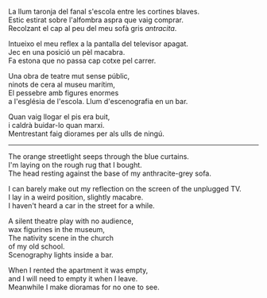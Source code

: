 La llum taronja del fanal s'escola entre les cortines blaves.  
Estic estirat sobre l'alfombra aspra que vaig comprar.  
Recolzant el cap al peu del meu sofà gris *antracita*.  
  
Intueixo el meu reflex a la pantalla del televisor apagat.  
Jec en una posició un pèl macabra.  
Fa estona que no passa cap cotxe pel carrer.  
  
Una obra de teatre mut sense públic,  
ninots de cera al museu marítim,  
El pessebre amb figures enormes  
a l'església de l'escola.
Llum d'escenografia en un bar.
  
Quan vaig llogar el pis era buit,  
i caldrà buidar-lo quan marxi.  
Mentrestant faig diorames per als ulls de ningú.  
  
---  
The orange streetlight seeps through the blue curtains.  
I'm laying on the rough rug that I bought.  
The head resting against the base of my anthracite-grey sofa.  
  
I can barely make out my reflection on the screen of the unplugged TV.  
I lay in a weird position, slightly macabre.  
I haven't heard a car in the street for a while.  
  
A silent theatre play with no audience,  
wax figurines in the museum,  
The nativity scene in the church  
of my old school.  
Scenography lights inside a bar.
  
When I rented the apartment it was empty,  
and I will need to empty it when I leave.  
Meanwhile I make dioramas for no one to see.  
